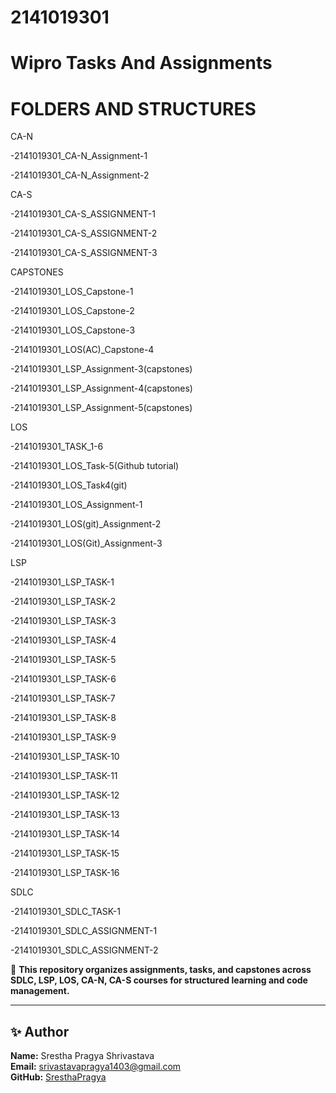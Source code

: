 # 2141019301

# Wipro Tasks And Assignments
# FOLDERS AND STRUCTURES
CA-N

-2141019301_CA-N_Assignment-1

-2141019301_CA-N_Assignment-2

CA-S

-2141019301_CA-S_ASSIGNMENT-1

-2141019301_CA-S_ASSIGNMENT-2

-2141019301_CA-S_ASSIGNMENT-3

CAPSTONES

-2141019301_LOS_Capstone-1

-2141019301_LOS_Capstone-2

-2141019301_LOS_Capstone-3

-2141019301_LOS(AC)_Capstone-4

-2141019301_LSP_Assignment-3(capstones)

-2141019301_LSP_Assignment-4(capstones)

-2141019301_LSP_Assignment-5(capstones)

LOS

-2141019301_TASK_1-6

-2141019301_LOS_Task-5(Github tutorial)

-2141019301_LOS_Task4(git)

-2141019301_LOS_Assignment-1

-2141019301_LOS(git)_Assignment-2

-2141019301_LOS(Git)_Assignment-3

LSP

-2141019301_LSP_TASK-1

-2141019301_LSP_TASK-2

-2141019301_LSP_TASK-3

-2141019301_LSP_TASK-4

-2141019301_LSP_TASK-5

-2141019301_LSP_TASK-6

-2141019301_LSP_TASK-7

-2141019301_LSP_TASK-8

-2141019301_LSP_TASK-9

-2141019301_LSP_TASK-10

-2141019301_LSP_TASK-11

-2141019301_LSP_TASK-12

-2141019301_LSP_TASK-13

-2141019301_LSP_TASK-14

-2141019301_LSP_TASK-15

-2141019301_LSP_TASK-16

SDLC

-2141019301_SDLC_TASK-1

-2141019301_SDLC_ASSIGNMENT-1

-2141019301_SDLC_ASSIGNMENT-2

📌 **This repository organizes assignments, tasks, and capstones across SDLC, LSP, LOS, CA-N, CA-S  courses for structured learning and code management.**

---

## ✨ Author

**Name:** Srestha Pragya Shrivastava  
**Email:** srivastavapragya1403@gmail.com  
**GitHub:** [SresthaPragya](https://github.com/SresthaPragya)



